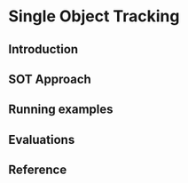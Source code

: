 # Single Object Tracking


## Introduction



## SOT Approach



## Running examples


## Evaluations



## Reference